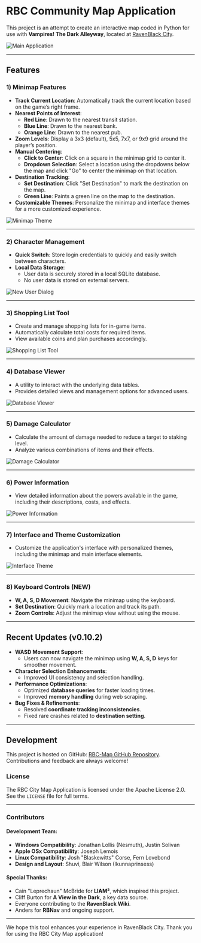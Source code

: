 # RBC Community Map Application

This project is an attempt to create an interactive map coded in Python for use with **Vampires! The Dark Alleyway**, located at [RavenBlack City](https://quiz.ravenblack.net/blood.pl).

![Main Application](Screenshots/Main%20Application.png "Main Application")

---

## Features

### 1) Minimap Features
  - **Track Current Location**: Automatically track the current location based on the game’s right frame.
  - **Nearest Points of Interest**:
    - **Red Line**: Drawn to the nearest transit station.
    - **Blue Line**: Drawn to the nearest bank.
    - **Orange Line**: Drawn to the nearest pub.
  - **Zoom Levels**: Display a 3x3 (default), 5x5, 7x7, or 9x9 grid around the player’s position.
  - **Manual Centering**:
    - **Click to Center**: Click on a square in the minimap grid to center it.
    - **Dropdown Selection**: Select a location using the dropdowns below the map and click "Go" to center the minimap on that location.
  - **Destination Tracking**:
    - **Set Destination**: Click "Set Destination" to mark the destination on the map.
    - **Green Line**: Paints a green line on the map to the destination.
  - **Customizable Themes**: Personalize the minimap and interface themes for a more customized experience.

![Minimap Theme](Screenshots/Minimap%20Theme.png "Minimap Theme")

---

### 2) Character Management
  - **Quick Switch**: Store login credentials to quickly and easily switch between characters.
  - **Local Data Storage**:
    - User data is securely stored in a local SQLite database.
    - No user data is stored on external servers.

![New User Dialog](Screenshots/New%20User%20Dialog.png "New User Dialog")

---

### 3) Shopping List Tool
  - Create and manage shopping lists for in-game items.
  - Automatically calculate total costs for required items.
  - View available coins and plan purchases accordingly.

![Shopping List Tool](Screenshots/Shopping%20List%20Tool.png "Shopping List Tool")

---

### 4) Database Viewer
  - A utility to interact with the underlying data tables.
  - Provides detailed views and management options for advanced users.

![Database Viewer](Screenshots/Database%20Viewer.png "Database Viewer")

---

### 5) Damage Calculator
  - Calculate the amount of damage needed to reduce a target to staking level.
  - Analyze various combinations of items and their effects.

![Damage Calculator](Screenshots/Damage%20Calculator.png "Damage Calculator")

---

### 6) Power Information
  - View detailed information about the powers available in the game, including their descriptions, costs, and effects.

![Power Information](Screenshots/Power%20Information.png "Power Information")

---

### 7) Interface and Theme Customization
  - Customize the application's interface with personalized themes, including the minimap and main interface elements.

![Interface Theme](Screenshots/Interface%20Theme.png "Interface Theme")

---

### 8) Keyboard Controls (NEW)
  - **W, A, S, D Movement**: Navigate the minimap using the keyboard.
  - **Set Destination**: Quickly mark a location and track its path.
  - **Zoom Controls**: Adjust the minimap view without using the mouse.

---

## Recent Updates (v0.10.2)
- **WASD Movement Support**:
  - Users can now navigate the minimap using **W, A, S, D** keys for smoother movement.
- **Character Selection Enhancements**:
  - Improved UI consistency and selection handling.
- **Performance Optimizations**:
  - Optimized **database queries** for faster loading times.
  - Improved **memory handling** during web scraping.
- **Bug Fixes & Refinements**:
  - Resolved **coordinate tracking inconsistencies**.
  - Fixed rare crashes related to **destination setting**.

---

## Development

This project is hosted on GitHub: [RBC-Map GitHub Repository](https://github.com/JELollis/RBC-Map). Contributions and feedback are always welcome!

### License
The RBC City Map Application is licensed under the Apache License 2.0. See the `LICENSE` file for full terms.

---

### Contributors

#### Development Team:
- **Windows Compatibility**: Jonathan Lollis (Nesmuth), Justin Solivan
- **Apple OSx Compatibility**: Joseph Lemois
- **Linux Compatibility**: Josh "Blaskewitts" Corse, Fern Lovebond
- **Design and Layout**: Shuvi, Blair Wilson (Ikunnaprinsess)

#### Special Thanks:
- Cain "Leprechaun" McBride for **LIAM²**, which inspired this project.
- Cliff Burton for **A View in the Dark**, a key data source.
- Everyone contributing to the **RavenBlack Wiki**.
- Anders for **RBNav** and ongoing support.

---

We hope this tool enhances your experience in RavenBlack City. Thank you for using the RBC City Map application!
